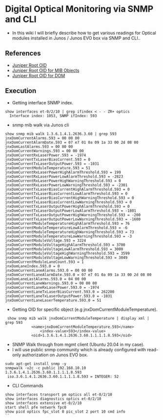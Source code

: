 # Digital Optical Monitoring via SNMP and CLI
* In this wiki I will briefly describe how to get various readings for Optical modules installed in Junos / Junos EVO box via SNMP and CLI..
## References

* [Juniper Root OID](https://oidref.com/1.3.6.1.4.1.2636)
* [Juniper Root OID for MIB Objects](https://oidref.com/1.3.6.1.4.1.2636.3)
* [Juniper Root OID for DOM](https://oidref.com/1.3.6.1.4.1.2636.3.60)

## Execution
* Getting interface SNMP index.
```
show interfaces et-0/2/10 | grep ifindex < - - ZR+ optics             
  Interface index: 1053, SNMP ifIndex: 593
```
* snmp mib walk via Junos cli
```
show snmp mib walk 1.3.6.1.4.1.2636.3.60 | grep 593
jnxDomCurrentAlarms.593 = 00 00 00
jnxDomCurrentAlarmDate.593 = 07 e7 01 0a 09 1a 33 00 2d 08 00
jnxDomLastAlarms.593 = 00 80 00
jnxDomCurrentWarnings.593 = 00 00 00
jnxDomCurrentRxLaserPower.593 = -1974
jnxDomCurrentTxLaserBiasCurrent.593 = 0
jnxDomCurrentTxLaserOutputPower.593 = -1031
jnxDomCurrentModuleTemperature.593 = 51
jnxDomCurrentRxLaserPowerHighAlarmThreshold.593 = 199
jnxDomCurrentRxLaserPowerLowAlarmThreshold.593 = -2823
jnxDomCurrentRxLaserPowerHighWarningThreshold.593 = 0
jnxDomCurrentRxLaserPowerLowWarningThreshold.593 = -2301
jnxDomCurrentTxLaserBiasCurrentHighAlarmThreshold.593 = 0
jnxDomCurrentTxLaserBiasCurrentLowAlarmThreshold.593 = 0
jnxDomCurrentTxLaserBiasCurrentHighWarningThreshold.593 = 0
jnxDomCurrentTxLaserBiasCurrentLowWarningThreshold.593 = 0
jnxDomCurrentTxLaserOutputPowerHighAlarmThreshold.593 = 0
jnxDomCurrentTxLaserOutputPowerLowAlarmThreshold.593 = -1801
jnxDomCurrentTxLaserOutputPowerHighWarningThreshold.593 = -200
jnxDomCurrentTxLaserOutputPowerLowWarningThreshold.593 = -1600
jnxDomCurrentModuleTemperatureHighAlarmThreshold.593 = 76
jnxDomCurrentModuleTemperatureLowAlarmThreshold.593 = -6
jnxDomCurrentModuleTemperatureHighWarningThreshold.593 = 73
jnxDomCurrentModuleTemperatureLowWarningThreshold.593 = -3
jnxDomCurrentModuleVoltage.593 = 3224
jnxDomCurrentModuleVoltageHighAlarmThreshold.593 = 3700
jnxDomCurrentModuleVoltageLowAlarmThreshold.593 = 3000
jnxDomCurrentModuleVoltageHighWarningThreshold.593 = 3599
jnxDomCurrentModuleVoltageLowWarningThreshold.593 = 3049
jnxDomCurrentModuleLaneCount.593 = 1
jnxDomLaneIndex.593.0 = 0
jnxDomCurrentLaneAlarms.593.0 = 00 00 00
jnxDomCurrentLaneAlarmDate.593.0 = 07 e7 01 0a 09 1a 33 00 2d 08 00
jnxDomLaneLastAlarms.593.0 = 04 00 00
jnxDomCurrentLaneWarnings.593.0 = 00 00 00
jnxDomCurrentLaneRxLaserPower.593.0 = -1974
jnxDomCurrentLaneTxLaserBiasCurrent.593.0 = 262200
jnxDomCurrentLaneTxLaserOutputPower.593.0 = -1031
jnxDomCurrentLaneLaserTemperature.593.0 = 51
```
* Getting OID for specific object (e.g jnxDomCurrentModuleTemperature).
```
 show snmp mib walk jnxDomCurrentModuleTemperature | display xml | grep 593
            <name>jnxDomCurrentModuleTemperature.593</name>
                <index-value>593</index-value>
            <oid>1.3.6.1.4.1.2636.3.60.1.1.1.1.8.593</oid>
```
* SNMP Walk through from mgmt client (Ubuntu 20.04 in my case).
* I will use public snmp community which is already configured with read-only authorization on Junos EVO box.
```
sudo apt-get install snmp -y
snmpwalk -v2c -c public 192.168.10.10 1.3.6.1.4.1.2636.3.60.1.1.1.1.8.593
 iso.3.6.1.4.1.2636.3.60.1.1.1.1.8.593 = INTEGER: 52
```
* CLI Commands

```
show interfaces transport pm optics all et-0/2/10
show interfaces diagnostics optics et-0/2/10
show interfaces extensive et-0/2/10
start shell pfe network fpc0
show picd optics fpc_slot 0 pic_slot 2 port 10 cmd info
``
